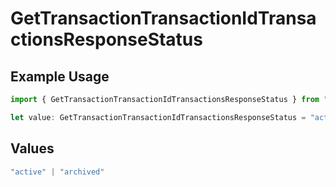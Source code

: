 # GetTransactionTransactionIdTransactionsResponseStatus

## Example Usage

```typescript
import { GetTransactionTransactionIdTransactionsResponseStatus } from "jani-payments/models/operations";

let value: GetTransactionTransactionIdTransactionsResponseStatus = "active";
```

## Values

```typescript
"active" | "archived"
```
